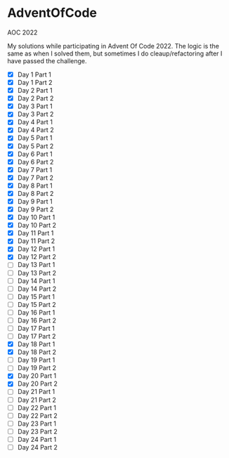# AdventOfCode
AOC 2022

My solutions while participating in Advent Of Code 2022. The logic is the same as when I solved them, but sometimes I do cleaup/refactoring after I have passed the challenge.

- [x] Day 1 Part 1
- [x] Day 1 Part 2
- [X] Day 2 Part 1
- [X] Day 2 Part 2
- [X] Day 3 Part 1
- [X] Day 3 Part 2
- [X] Day 4 Part 1
- [X] Day 4 Part 2
- [X] Day 5 Part 1
- [X] Day 5 Part 2
- [X] Day 6 Part 1
- [X] Day 6 Part 2
- [X] Day 7 Part 1
- [X] Day 7 Part 2
- [X] Day 8 Part 1
- [X] Day 8 Part 2
- [X] Day 9 Part 1
- [X] Day 9 Part 2
- [X] Day 10 Part 1
- [X] Day 10 Part 2
- [X] Day 11 Part 1
- [X] Day 11 Part 2
- [X] Day 12 Part 1
- [X] Day 12 Part 2
- [ ] Day 13 Part 1
- [ ] Day 13 Part 2
- [ ] Day 14 Part 1
- [ ] Day 14 Part 2
- [ ] Day 15 Part 1
- [ ] Day 15 Part 2
- [ ] Day 16 Part 1
- [ ] Day 16 Part 2
- [ ] Day 17 Part 1
- [ ] Day 17 Part 2
- [X] Day 18 Part 1
- [X] Day 18 Part 2
- [ ] Day 19 Part 1
- [ ] Day 19 Part 2
- [X] Day 20 Part 1
- [X] Day 20 Part 2
- [ ] Day 21 Part 1
- [ ] Day 21 Part 2
- [ ] Day 22 Part 1
- [ ] Day 22 Part 2
- [ ] Day 23 Part 1
- [ ] Day 23 Part 2
- [ ] Day 24 Part 1
- [ ] Day 24 Part 2
